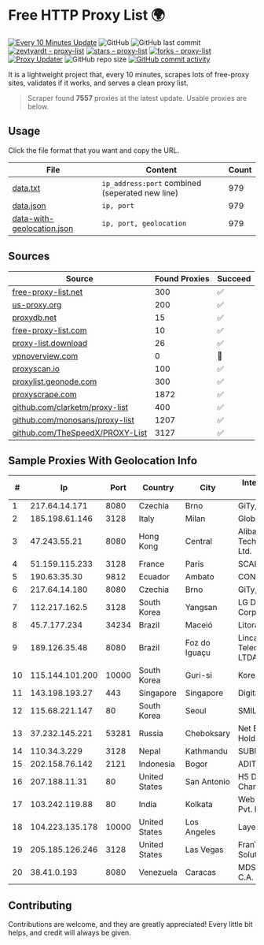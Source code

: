 
# Free HTTP Proxy List 🌍

[![Every 10 Minutes Update](https://github.com/mertguvencli/http-proxy-list/actions/workflows/main.yml/badge.svg?branch=main)](https://github.com/mertguvencli/http-proxy-list/actions/workflows/main.yml)
![GitHub](https://img.shields.io/github/license/mertguvencli/http-proxy-list)
![GitHub last commit](https://img.shields.io/github/last-commit/mertguvencli/http-proxy-list)
[![zevtyardt - proxy-list](https://img.shields.io/static/v1?label=zevtyardt&message=proxy-list&color=blue&logo=github)](https://github.com/zevtyardt/proxy-list "Go to GitHub repo")
[![stars - proxy-list](https://img.shields.io/github/stars/zevtyardt/proxy-list?style=social)](https://github.com/zevtyardt/proxy-list)
[![forks - proxy-list](https://img.shields.io/github/forks/zevtyardt/proxy-list?style=social)](https://github.com/zevtyardt/proxy-list)
[![Proxy Updater](https://github.com/zevtyardt/proxy-list/workflows/Proxy%20Updater/badge.svg)](https://github.com/zevtyardt/proxy-list/actions?query=workflow:"Proxy+Updater")
![GitHub repo size](https://img.shields.io/github/repo-size/zevtyardt/proxy-list)
[![GitHub commit activity](https://img.shields.io/github/commit-activity/m/zevtyardt/proxy-list?logo=commits)](https://github.com/zevtyardt/proxy-list/commits/main)

It is a lightweight project that, every 10 minutes, scrapes lots of free-proxy sites, validates if it works, and serves a clean proxy list.

> Scraper found **7557** proxies at the latest update. Usable proxies are below.

## Usage

Click the file format that you want and copy the URL.

|File|Content|Count|
|----|-------|-----|
|[data.txt](https://raw.githubusercontent.com/mertguvencli/http-proxy-list/main/proxy-list/data.txt)|`ip_address:port` combined (seperated new line)|979|
|[data.json](https://raw.githubusercontent.com/mertguvencli/http-proxy-list/main/proxy-list/data.json)|`ip, port`|979|
|[data-with-geolocation.json](https://raw.githubusercontent.com/mertguvencli/http-proxy-list/main/proxy-list/data-with-geolocation.json)|`ip, port, geolocation`|979|

## Sources

|Source|Found Proxies|Succeed|
|------|-------------|-------|
|[free-proxy-list.net](https://free-proxy-list.net)|300|✅|
|[us-proxy.org](https://www.us-proxy.org)|200|✅|
|[proxydb.net](http://proxydb.net)|15|✅|
|[free-proxy-list.com](https://free-proxy-list.com/?page=&port=&type%5B%5D=http&type%5B%5D=https&up_time=0&search=Search)|10|✅|
|[proxy-list.download](https://www.proxy-list.download/HTTP)|26|✅|
|[vpnoverview.com](https://vpnoverview.com/privacy/anonymous-browsing/free-proxy-servers)|0|🚫|
|[proxyscan.io](https://www.proxyscan.io)|100|✅|
|[proxylist.geonode.com](https://proxylist.geonode.com/api/proxy-list?limit=300&page=1&sort_by=lastChecked&sort_type=desc&protocols=http,https)|300|✅|
|[proxyscrape.com](https://api.proxyscrape.com/v2/?request=displayproxies&protocol=http&timeout=10000&country=all&ssl=all&anonymity=all)|1872|✅|
|[github.com/clarketm/proxy-list](https://raw.githubusercontent.com/clarketm/proxy-list/master/proxy-list-raw.txt)|400|✅|
|[github.com/monosans/proxy-list](https://raw.githubusercontent.com/monosans/proxy-list/main/proxies/http.txt)|1207|✅|
|[github.com/TheSpeedX/PROXY-List](https://raw.githubusercontent.com/TheSpeedX/PROXY-List/master/http.txt)|3127|✅|


## Sample Proxies With Geolocation Info

|#|Ip|Port|Country|City|Internet Service Provider|
|-|--|----|-------|----|-------------------------|
|1|217.64.14.171|8080|Czechia|Brno|GiTy, a.s.|
|2|185.198.61.146|3128|Italy|Milan|Global Router LLC|
|3|47.243.55.21|8080|Hong Kong|Central|Alibaba (US) Technology Co., Ltd.|
|4|51.159.115.233|3128|France|Paris|SCALEWAY|
|5|190.63.35.30|9812|Ecuador|Ambato|CONECEL|
|6|217.64.14.180|8080|Czechia|Brno|GiTy, a.s.|
|7|112.217.162.5|3128|South Korea|Yangsan|LG DACOM Corporation|
|8|45.7.177.234|34234|Brazil|Maceió|Litoral Telecom|
|9|189.126.35.48|8080|Brazil|Foz do Iguaçu|Linca Telecomunicações LTDA|
|10|115.144.101.200|10000|South Korea|Guri-si|Korea Telecom|
|11|143.198.193.27|443|Singapore|Singapore|DigitalOcean, LLC|
|12|115.68.221.147|80|South Korea|Seoul|SMILESERV|
|13|37.232.145.221|53281|Russia|Cheboksary|Net By Net Holding LLC|
|14|110.34.3.229|3128|Nepal|Kathmandu|SUBISU C7|
|15|202.158.76.142|2121|Indonesia|Bogor|ADITAMA6|
|16|207.188.11.31|80|United States|San Antonio|H5 Data Centers - Chandler LLC|
|17|103.242.119.88|80|India|Kolkata|Web Werks India Pvt. Ltd.|
|18|104.223.135.178|10000|United States|Los Angeles|LayerHost|
|19|205.185.126.246|3128|United States|Las Vegas|FranTech Solutions|
|20|38.41.0.193|8080|Venezuela|Caracas|MDS TELECOM C.A.|



## Contributing

Contributions are welcome, and they are greatly appreciated! Every
little bit helps, and credit will always be given.

